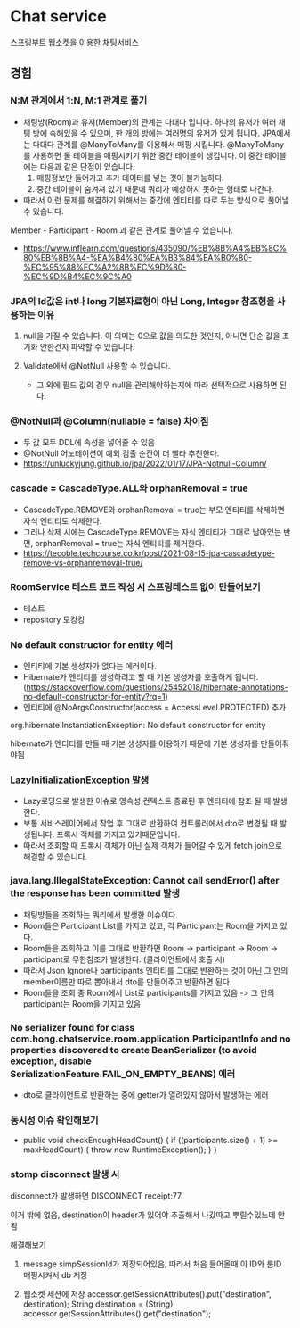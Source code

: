 # Chat service
스프링부트 웹소켓을 이용한 채팅서비스

## 경험
### N:M 관계에서 1:N, M:1 관계로 풀기

* 채팅방(Room)과 유저(Member)의 관계는 다대다 입니다. 하나의 유저가 여러 채팅 방에 속해있을 수 있으며, 한 개의 방에는 여러명의 유저가 있게 됩니다.
JPA에서는 다대다 관계를 @ManyToMany를 이용해서 매핑 시킵니다. @ManyToMany를 사용하면 둘 테이블을 매핑시키기 위한 중간 테이블이 생깁니다. 
이 중간 테이블에는 다음과 같은 단점이 있습니다.
  1. 매핑정보만 들어가고 추가 데이터를 넣는 것이 불가능하다. 
  2. 중간 테이블이 숨겨져 있기 때문에 쿼리가 예상하지 못하는 형태로 나간다.
* 따라서 이런 문제를 해결하기 위해서는 중간에 엔티티를 따로 두는 방식으로 풀어낼 수 있습니다.

Member - Participant - Room 과 같은 관계로 풀어낼 수 있습니다.

* https://www.inflearn.com/questions/435090/%EB%8B%A4%EB%8C%80%EB%8B%A4-%EA%B4%80%EA%B3%84%EA%B0%80-%EC%95%88%EC%A2%8B%EC%9D%80-%EC%9D%B4%EC%9C%A0


### JPA의 Id값은 int나 long 기본자료형이 아닌 Long, Integer 참조형을 사용하는 이유
1. null을 가질 수 있습니다. 이 의미는 0으로 값을 의도한 것인지, 아니면 단순 값을 초기화 안한건지 파악할 수 있습니다. 

2. Validate에서 @NotNull 사용할 수 있습니다.

   - 그 외에 필드 값의 경우 null을 관리해야하는지에 따라 선택적으로 사용하면 된다.

### @NotNull과 @Column(nullable = false) 차이점
* 두 값 모두 DDL에 속성을 넣어줄 수 있음
* @NotNull 어노테이션이 예외 검출 순간이 더 빨라 추천한다.
* https://unluckyjung.github.io/jpa/2022/01/17/JPA-Notnull-Column/

### cascade = CascadeType.ALL와 orphanRemoval = true 
* CascadeType.REMOVE와 orphanRemoval = true는 부모 엔티티를 삭제하면 자식 엔티티도 삭제한다.
* 그러나 삭제 시에는 CascadeType.REMOVE는 자식 엔티티가 그대로 남아있는 반면, orphanRemoval = true는 자식 엔티티를 제거한다.
* https://tecoble.techcourse.co.kr/post/2021-08-15-jpa-cascadetype-remove-vs-orphanremoval-true/

### RoomService 테스트 코드 작성 시 스프링테스트 없이 만들어보기
* 테스트
* repository 모킹킹

### No default constructor for entity 에러
* 엔티티에 기본 생성자가 없다는 에러이다.
* Hibernate가 엔티티를 생성하려고 할 때 기본 생성자를 호출하게 됩니다.(https://stackoverflow.com/questions/25452018/hibernate-annotations-no-default-constructor-for-entity?rq=1)
* 엔티티에 @NoArgsConstructor(access = AccessLevel.PROTECTED) 추가

org.hibernate.InstantiationException: No default constructor for entity

hibernate가 엔티티를 만들 때 기본 생성자를 이용하기 때문에 기본 생성자를 만들어줘야됨

### LazyInitializationException 발생
* Lazy로딩으로 발생한 이슈로 영속성 컨텍스트 종료된 후 엔티티에 참조 될 때 발생한다.
* 보통 서비스레이어에서 작업 후 그대로 반환하여 컨트롤러에서 dto로 변경될 때 발생됩니다. 프록시 객체를 가지고 있기때문입니다.
* 따라서 조회할 때 프록시 객체가 아닌 실제 객체가 들어갈 수 있게 fetch join으로 해결할 수 있습니다.


### java.lang.IllegalStateException: Cannot call sendError() after the response has been committed 발생
* 채팅방들을 조회하는 쿼리에서 발생한 이슈이다.
* Room들은 Participant List를 가지고 있고, 각 Participant는 Room을 가지고 있다.
* Room들을 조회하고 이를 그대로 반환하면 Room -> participant -> Room -> participant로 무한참조가 발생한다. (클라이언트에서 호출 시)
* 따라서 Json Ignore나 participants 엔티티를 그대로 반환하는 것이 아닌 그 안의 member이름만 따로 뽑아내서 dto를 만들어주고 반환하면 된다.
* Room들을 조회 중 Room에서 List로 participants를 가지고 있음 -> 그 안의 participant는 Room을 가지고 있음

### No serializer found for class com.hong.chatservice.room.application.ParticipantInfo and no properties discovered to create BeanSerializer (to avoid exception, disable SerializationFeature.FAIL_ON_EMPTY_BEANS) 에러
* dto로 클라이언트로 반환하는 중에 getter가 열려있지 않아서 발생하는 에러

### 동시성 이슈 확인해보기
* public void checkEnoughHeadCount() { if ((participants.size() + 1) >= maxHeadCount) { throw new RuntimeException(); } }

### stomp disconnect 발생 시

disconnect가 발생하면
DISCONNECT
receipt:77
 
이거 밖에 없음, destination이 header가 있어야 추출해서 나갔따고 뿌릴수있느데 안됨

해결해보기 
1. message simpSessionId가 저장되어있음, 따라서 처음 들어올때 이 ID와 룸ID 매핑시켜서 db 저장

2. 웹소켓 세션에 저장
        accessor.getSessionAttributes().put("destination", destination);
        String destination = (String) accessor.getSessionAttributes().get("destination");

